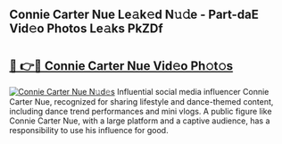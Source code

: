 ## Connie Carter Nue Le𝚊k𝚎d N𝚞𝚍e - Part-daE Vid𝚎o Photos Le𝚊ks PkZDf

# <h2><a href="http://fb39dw.evod.top/?m=Connie+Carter+Nue">🔗 👉🔴 Connie Carter Nue Vid𝚎o Ph𝚘t𝚘s</a></h2>

[![Connie Carter Nue N𝚞d𝚎s](https://i.imgur.com/8V9OHl7.gif)](http://fb39dw.evod.top/?m=Connie+Carter+Nue)
Influential social media influencer Connie Carter Nue, recognized for sharing lifestyle and dance-themed content, including dance trend performances and mini vlogs. A public figure like Connie Carter Nue, with a large platform and a captive audience, has a responsibility to use his influence for good. 

